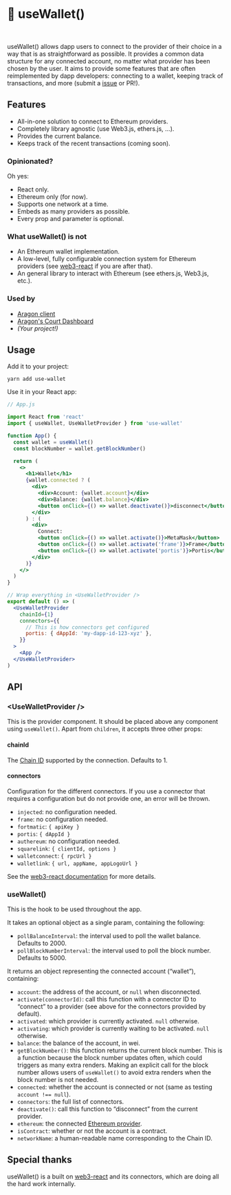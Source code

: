 # 👛 useWallet()

[<img src="https://img.shields.io/npm/v/use-wallet" alt="" />](https://www.npmjs.com/package/use-wallet) [<img src="https://img.shields.io/bundlephobia/minzip/use-wallet" alt="" />](https://bundlephobia.com/result?p=use-wallet)

useWallet() allows dapp users to connect to the provider of their choice in a way that is as straightforward as possible. It provides a common data structure for any connected account, no matter what provider has been chosen by the user. It aims to provide some features that are often reimplemented by dapp developers: connecting to a wallet, keeping track of transactions, and more (submit a [issue](https://github.com/aragon/use-wallet/issues?q=is%3Aissue+is%3Aopen+sort%3Aupdated-desc) or PR!).

## Features

- All-in-one solution to connect to Ethereum providers.
- Completely library agnostic (use Web3.js, ethers.js, …).
- Provides the current balance.
- Keeps track of the recent transactions (coming soon).

### Opinionated?

Oh yes:

- React only.
- Ethereum only (for now).
- Supports one network at a time.
- Embeds as many providers as possible.
- Every prop and parameter is optional.

### What useWallet() is not

- An Ethereum wallet implementation.
- A low-level, fully configurable connection system for Ethereum providers (see [web3-react](https://github.com/NoahZinsmeister/web3-react) if you are after that).
- An general library to interact with Ethereum (see ethers.js, Web3.js, etc.).

### Used by

- [Aragon client](https://github.com/aragon/aragon)
- [Aragon's Court Dashboard](https://github.com/aragon/court-dashboard)
- _(Your project!)_

## Usage

Add it to your project:

```console
yarn add use-wallet
```

Use it in your React app:

```jsx
// App.js

import React from 'react'
import { useWallet, UseWalletProvider } from 'use-wallet'

function App() {
  const wallet = useWallet()
  const blockNumber = wallet.getBlockNumber()

  return (
    <>
      <h1>Wallet</h1>
      {wallet.connected ? (
        <div>
          <div>Account: {wallet.account}</div>
          <div>Balance: {wallet.balance}</div>
          <button onClick={() => wallet.deactivate()}>disconnect</button>
        </div>
      ) : (
        <div>
          Connect:
          <button onClick={() => wallet.activate()}>MetaMask</button>
          <button onClick={() => wallet.activate('frame')}>Frame</button>
          <button onClick={() => wallet.activate('portis')}>Portis</button>
        </div>
      )}
    </>
  )
}

// Wrap everything in <UseWalletProvider />
export default () => (
  <UseWalletProvider
    chainId={1}
    connectors={{
      // This is how connectors get configured
      portis: { dAppId: 'my-dapp-id-123-xyz' },
    }}
  >
    <App />
  </UseWalletProvider>
)
```

## API

### &lt;UseWalletProvider />

This is the provider component. It should be placed above any component using `useWallet()`. Apart from `children`, it accepts three other props:

#### chainId

The [Chain ID](https://chainid.network/) supported by the connection. Defaults to 1.

#### connectors

Configuration for the different connectors. If you use a connector that requires a configuration but do not provide one, an error will be thrown.

- `injected`: no configuration needed.
- `frame`: no configuration needed.
- `fortmatic`: `{ apiKey }`
- `portis`: `{ dAppId }`
- `authereum`: no configuration needed.
- `squarelink`: `{ clientId, options }`
- `walletconnect`: `{ rpcUrl }`
- `walletlink`: `{ url, appName, appLogoUrl }`

See the [web3-react documentation](https://github.com/NoahZinsmeister/web3-react/tree/v6/docs) for more details.

### useWallet()

This is the hook to be used throughout the app.

It takes an optional object as a single param, containing the following:

- `pollBalanceInterval`: the interval used to poll the wallet balance. Defaults to 2000.
- `pollBlockNumberInterval`: the interval used to poll the block number. Defaults to 5000.

It returns an object representing the connected account (“wallet”), containing:

- `account`: the address of the account, or `null` when disconnected.
- `activate(connectorId)`: call this function with a connector ID to “connect” to a provider (see above for the connectors provided by default).
- `activated`: which provider is currently activated. `null` otherwise.
- `activating`: which provider is currently waiting to be activated. `null` otherwise.
- `balance`: the balance of the account, in wei.
- `getBlockNumber()`: this function returns the current block number. This is a function because the block number updates often, which could triggers as many extra renders. Making an explicit call for the block number allows users of `useWallet()` to avoid extra renders when the block number is not needed.
- `connected`: whether the account is connected or not (same as testing `account !== null`).
- `connectors`: the full list of connectors.
- `deactivate()`: call this function to “disconnect” from the current provider.
- `ethereum`: the connected [Ethereum provider](https://eips.ethereum.org/EIPS/eip-1193).
- `isContract`: whether or not the account is a contract.
- `networkName`: a human-readable name corresponding to the Chain ID.

## Special thanks

useWallet() is a built on [web3-react](https://github.com/NoahZinsmeister/web3-react) and its connectors, which are doing all the hard work internally.
